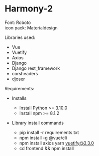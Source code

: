# Harmony-2

Font: Roboto <br/>
icon pack: Materialdesign

Libraries used:
- Vue
- Vuetify
- Axios
- Django
- Django rest_framework
- corsheaders
- djoser

Requirements:
- Installs
  - Install Python >= 3.10.0
  - Install npm >= 8.1.2

- Library install commands
  - pip install -r requirements.txt
  - npm install -g @vue/cli
  - npm install axios yarn vuetify@3.3.0
  - cd frontend && npm install
